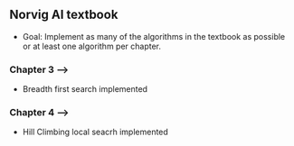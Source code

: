 ## Norvig AI textbook
- Goal: Implement as many of the algorithms in the textbook as possible or at least one algorithm per chapter.
### Chapter 3 -->
  - Breadth first search implemented
### Chapter 4 -->
  - Hill Climbing local seacrh implemented

